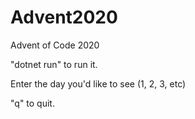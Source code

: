 # Advent2020
Advent of Code 2020

"dotnet run" to run it.

Enter the day you'd like to see (1, 2, 3, etc)

"q" to quit.
